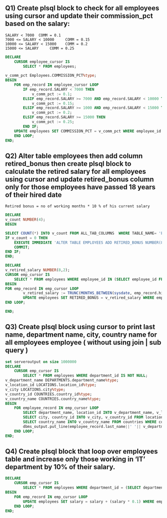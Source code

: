 

## Q1) Create plsql block  to check for all employees using cursor and update their commission_pct based on the salary:
```
SALARY < 7000  COMM = 0.1
7000 <= SALARY < 10000     COMM = 0.15
10000 <= SALARY < 15000    COMM = 0.2
15000 <= SALARY  	COMM = 0.25
 ```
```sql
DECLARE
    CURSOR employee_cursor IS 
        SELECT * FROM employees;
        
v_comm_pct Employees.COMMISSION_PCT%type;
BEGIN
    FOR emp_record IN employee_cursor LOOP
        IF emp_record.SALARY < 7000 THEN
            v_comm_pct := 0.1;
        ELSIF emp_record.SALARY >= 7000 AND emp_record.SALARY < 10000 THEN
            v_comm_pct := 0.15;
        ELSIF emp_record.SALARY >= 1000 AND emp_record.SALARY < 15000 THEN
            v_comm_pct := 0.2;
        ELSIF emp_record.SALARY >= 15000 THEN
            v_comm_pct := 0.25;
        END IF;
    UPDATE employees SET COMMISSION_PCT = v_comm_pct WHERE employee_id = emp_record.employee_id;
    END LOOP;
END;
```

## Q2) Alter table employees then add column retired_bonus then create plsql block to calculate the retired salary for all employees using cursor and update retired_bonus column only for those employees have passed 18 years of their hired date
```
Retired bonus = no of working months * 10 % of his current salary
```

```sql
DECLARE
v_count NUMBER(4);
BEGIN

SELECT COUNT(*) INTO v_count FROM ALL_TAB_COLUMNS  WHERE TABLE_NAME= 'EMPLOYEES' AND COLUMN_NAME = 'RETIRED_BONUS';
IF v_count = 0 THEN
    EXECUTE IMMEDIATE 'ALTER TABLE EMPLOYEES ADD RETIRED_BONUS NUMBER(8, 2)';
    COMMIT;
END IF;
END;

DECLARE
v_retired_salary NUMBER(8,2);
CURSOR emp_cursor IS 
    SELECT * FROM employees WHERE employee_id IN (SELECT employee_id FROM employees WHERE TRUNC(MONTHS_BETWEEN(sysdate, hire_date)) > 18);
BEGIN
FOR emp_record IN emp_cursor LOOP
        v_retired_salary := TRUNC(MONTHS_BETWEEN(sysdate, emp_record.hire_date)) * (emp_record.salary * 0.1);
        UPDATE employees SET RETIRED_BONUS = v_retired_salary WHERE employee_id = emp_record.employee_id;    
END LOOP;

END;
```

## Q3) Create plsql block using cursor to print last name, department name, city, country name for all employees employee ( without using join | sub query )

```sql
set serveroutput on size 1000000
DECLARE
    CURSOR emp_cursor IS
        SELECT * FROM employees WHERE department_id IS NOT NULL;
v_department_name DEPARTMENTS.department_name%type;
v_location_id LOCATIONS.location_id%type;
v_city LOCATIONS.city%type;
v_country_id COUNTRIES.country_id%type;
v_country_name COUNTRIES.country_name%type;
BEGIN
    FOR employee_record IN emp_cursor LOOP
        SELECT department_name, location_id INTO v_department_name, v_location_id FROM departments WHERE department_id = employee_record.department_id;
        SELECT city, country_id INTO v_city, v_country_id FROM locations WHERE location_id = v_location_id;
        SELECT country_name INTO v_country_name FROM countries WHERE country_id = v_country_id;
        dbms_output.put_line(employee_record.last_name||' '|| v_department_name||' '||v_city||' '||v_country_name);
    END LOOP;
END;
```

## Q4)	Create plsql block that loop over employees table and increase only those working in ‘IT’ department by 10% of their salary. 

```sql
DECLARE
    CURSOR emp_cursor IS
        SELECT * FROM employees WHERE department_id = (SELECT department_id from departments WHERE department_name = 'IT');
BEGIN
    FOR emp_record IN emp_cursor LOOP
        UPDATE employees SET salary = salary + (salary * 0.1) WHERE employee_id = emp_record.employee_id;  
    END LOOP;
END;
```
